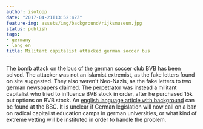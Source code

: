 ```yaml
---
author: isotopp
date: "2017-04-21T13:52:42Z"
feature-img: assets/img/background/rijksmuseum.jpg
status: publish
tags:
- germany
- lang_en
title: Militant capitalist attacked german soccer bus
---
```

The bomb attack on the bus of the german soccer club BVB has been solved.
The attacker was not an islamist extremist, as the fake letters found on
site suggested. They also weren't Neo-Nazis, as the fake letters to two
german newspapers claimed. The perpetrator was instead a militant capitalist
who tried to influence BVB stock in order, after he purchased 15k put
options on BVB stock. An
[english language article with background](http://www.bbc.com/news/world-europe-39664212) 
can be found at the BBC. It is unclear if German legislation will now call
on a ban on radical capitalist education camps in german universities, or
what kind of extreme vetting will be instituted in order to handle the
problem.
